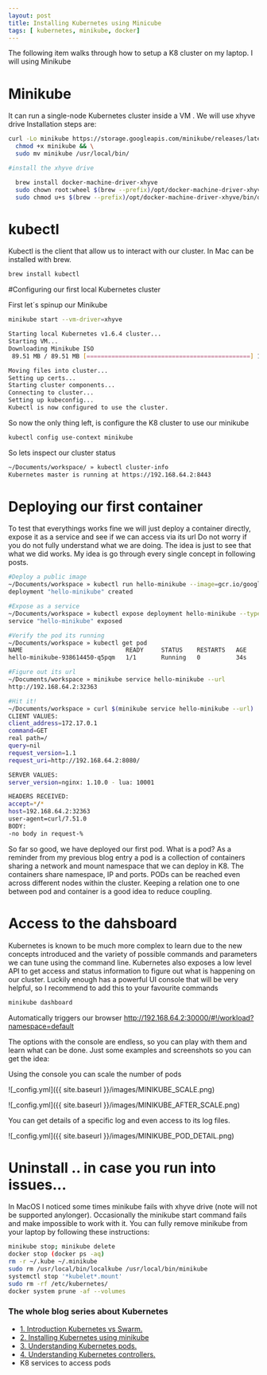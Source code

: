 ```yaml
---
layout: post
title: Installing Kubernetes using Minicube
tags: [ kubernetes, minikube, docker]
---
```


The following item  walks through how to setup a K8 cluster on my laptop.
I will using Minikube

# Minikube

It can run a single-node Kubernetes cluster inside a VM . We will use xhyve drive
Installation steps are:

```bash
curl -Lo minikube https://storage.googleapis.com/minikube/releases/latest/minikube-darwin-amd64 && \
  chmod +x minikube && \
  sudo mv minikube /usr/local/bin/

#install the xhyve drive

  brew install docker-machine-driver-xhyve
  sudo chown root:wheel $(brew --prefix)/opt/docker-machine-driver-xhyve/bin/docker-machine-driver-xhyve
  sudo chmod u+s $(brew --prefix)/opt/docker-machine-driver-xhyve/bin/docker-machine-driver-xhyve
```

# kubectl

Kubectl is the client that allow us to interact with our cluster. In Mac can be installed with brew.

```bash
brew install kubectl
```

#Configuring our first local Kubernetes cluster

First let´s spinup our Minikube

```bash
minikube start --vm-driver=xhyve

Starting local Kubernetes v1.6.4 cluster...
Starting VM...
Downloading Minikube ISO
 89.51 MB / 89.51 MB [==============================================] 100.00% 0s

Moving files into cluster...
Setting up certs...
Starting cluster components...
Connecting to cluster...
Setting up kubeconfig...
Kubectl is now configured to use the cluster.
```

So now the only thing left, is configure the K8 cluster to use our minikube

```bash
kubectl config use-context minikube
```

So lets inspect our cluster status

```bash
~/Documents/workspace/ » kubectl cluster-info
Kubernetes master is running at https://192.168.64.2:8443
```

# Deploying our first container

To test that everythings works fine we will just deploy a container directly, expose it as a service and see if we can access via its url
Do not worry if you do not fully understand what we are doing. The idea is just to see that what we did works.
My idea is go through every single concept in following posts.

```bash
#Deploy a public image
~/Documents/workspace » kubectl run hello-minikube --image=gcr.io/google_containers/echoserver:1.4 --port=8080
deployment "hello-minikube" created

#Expose as a service
~/Documents/workspace » kubectl expose deployment hello-minikube --type=NodePort    
service "hello-minikube" exposed

#Verify the pod its running
~/Documents/workspace » kubectl get pod                                                          
NAME                             READY     STATUS    RESTARTS   AGE
hello-minikube-938614450-q5pqm   1/1       Running   0          34s

#Figure out its url
~/Documents/workspace » minikube service hello-minikube --url  
http://192.168.64.2:32363

#Hit it!
~/Documents/workspace » curl $(minikube service hello-minikube --url)
CLIENT VALUES:
client_address=172.17.0.1
command=GET
real path=/
query=nil
request_version=1.1
request_uri=http://192.168.64.2:8080/

SERVER VALUES:
server_version=nginx: 1.10.0 - lua: 10001

HEADERS RECEIVED:
accept=*/*
host=192.168.64.2:32363
user-agent=curl/7.51.0
BODY:
-no body in request-%
```

So far so good, we have deployed our first pod. What is a pod? As a reminder from my previous blog entry a pod is a collection of containers sharing a network and mount namespace that we can deploy in K8.
The containers share namespace, IP and ports. PODs can be reached even across different nodes within the cluster.
Keeping a relation one to one between pod and container is a good idea to reduce coupling.

# Access to the dahsboard

Kubernetes is known to be much more complex to learn due to the new concepts introduced and the variety of possible commands and parameters we can tune using the command line. Kubernetes also exposes a low level API to get access and status information to figure out what is happening on our cluster.  Luckily enough has a powerful UI console that will be very helpful, so I recommend to add this to your
favourite commands

```bash
minikube dashboard
```
Automatically triggers our browser http://192.168.64.2:30000/#!/workload?namespace=default

The options with the console are endless, so you can play with them and learn what can be done.
Just some examples and screenshots so you can get the idea:

Using the console you can scale the number of pods

![_config.yml]({{ site.baseurl }}/images/MINIKUBE_SCALE.png)

![_config.yml]({{ site.baseurl }}/images/MINIKUBE_AFTER_SCALE.png)

You can get details of a specific log and even access to its log files.

![_config.yml]({{ site.baseurl }}/images/MINIKUBE_POD_DETAIL.png)

# Uninstall .. in case you run into issues...

In MacOS I noticed some times minikube fails with xhyve drive (note will not be supported anylonger).
Occasionally the minikube start command fails and make impossible to work with it.
You can fully remove minikube from your laptop by following these instructions:

```bash
minikube stop; minikube delete
docker stop (docker ps -aq)
rm -r ~/.kube ~/.minikube
sudo rm /usr/local/bin/localkube /usr/local/bin/minikube
systemctl stop '*kubelet*.mount'
sudo rm -rf /etc/kubernetes/
docker system prune -af --volumes
```

### The whole blog series about Kubernetes

+ [1. Introduction Kubernetes vs Swarm.][1]
+ [2. Installing Kubernetes using minikube][2]
+ [3. Understanding Kubernetes pods.][3]
+ [4. Understanding Kubernetes controllers.][4]
+ K8 services to access pods

[1]: https://mfarache.github.io/mfarache/Introduction-Kubernetes-compared-Swarm/
[2]:https://mfarache.github.io/mfarache/Installing-Kubernetes-using-Minikube/
[3]:https://mfarache.github.io/mfarache/Understanding-Kubernetes-Pods/
[4]:https://mfarache.github.io/mfarache/Understanding-Kubernetes-Controllers/
